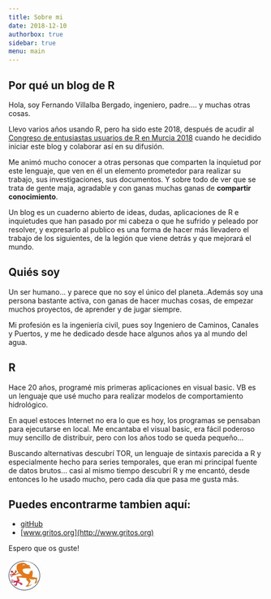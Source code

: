 ```yaml
---
title: Sobre mi
date: 2018-12-10
authorbox: true
sidebar: true
menu: main
---
```


## Por qué un blog de R

Hola, soy Fernando Villalba Bergado, ingeniero, padre.... y muchas otras cosas.

Llevo varios años usando R, pero ha sido este 2018, después de acudir al [Congreso de entusiastas usuarios de R en Murcia 2018](http://r-es.org/XjuR/) cuando he decidido iniciar este blog y colaborar así en su difusión.

Me animó mucho conocer a otras personas que comparten la inquietud por este lenguaje, que ven en él un elemento prometedor para realizar su trabajo, sus investigaciones, sus documentos. Y sobre todo de ver que se trata de gente maja, agradable y con ganas muchas ganas de **compartir conocimiento**.

Un blog es un cuaderno abierto de ideas, dudas, aplicaciones de R e inquietudes que han pasado por mi cabeza o que he sufrido y peleado por resolver, y expresarlo al publico es una forma de hacer más llevadero el trabajo de los siguientes, de la legión que viene detrás y que mejorará el mundo.

## Quiés soy

Un ser humano... y parece que no soy el único del planeta..Además soy una persona bastante activa, con ganas de hacer muchas cosas, de empezar muchos proyectos, de aprender y de jugar siempre.

Mi profesión es la ingeniería civil, pues soy Ingeniero de Caminos, Canales y Puertos, y me he dedicado desde hace algunos años ya al mundo del agua.

## R
Hace 20 años, programé mis primeras aplicaciones en visual basic. VB es un lenguaje que usé mucho para realizar modelos de comportamiento hidrológico.

En aquel estoces Internet no era lo que es hoy, los programas se pensaban para ejecutarse en local. Me encantaba el visual basic, era fácil poderoso muy sencillo de distribuir, pero con los años todo se queda pequeño...

Buscando alternativas descubrí TOR, un lenguaje de sintaxis parecida a R y especialmente hecho para series temporales, que eran mi principal fuente de datos brutos... casi al mismo tiempo descubrí R y me encantó, desde entonces lo he usado mucho, pero cada día que pasa me gusta más.


## Puedes encontrarme tambien aquí:

* [gitHub](https://github.com/fervilber)
* [www.gritos.org](http://www.gritos.org)

Espero que os guste!


![gritos](/content/about.es_files/gritos.jpg)
